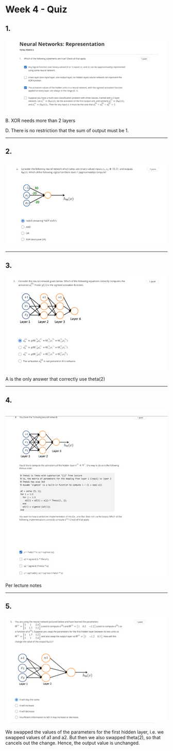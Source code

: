 # Week 4 - Quiz

## 1.

![](https://github.com/zee-nguyen/Stanford_Machine_Learning/blob/master/assets/W4_Quiz/W4_Quiz_Q1.png?raw=true)

B. XOR needs more than 2 layers

D. There is no restriction that the sum of output must be 1.

---

## 2.

![](https://github.com/zee-nguyen/Stanford_Machine_Learning/blob/master/assets/W4_Quiz/W4_Quiz_Q2.png?raw=true)

---

## 3.

![](https://github.com/zee-nguyen/Stanford_Machine_Learning/blob/master/assets/W4_Quiz/W4_Quiz_Q3.png?raw=true)

A is the only answer that correctly use theta(2)

---

## 4.

![](https://github.com/zee-nguyen/Stanford_Machine_Learning/blob/master/assets/W4_Quiz/W4_Quiz_Q4.png?raw=true)

Per lecture notes

---

## 5.

![](https://github.com/zee-nguyen/Stanford_Machine_Learning/blob/master/assets/W4_Quiz/W4_Quiz_Q5.png?raw=true)

We swapped the values of the parameters for the first hidden layer, i.e. we swapped values of a1 and a2. But then we also swapped theta(2), so that cancels out the change. Hence, the output value is unchanged.
